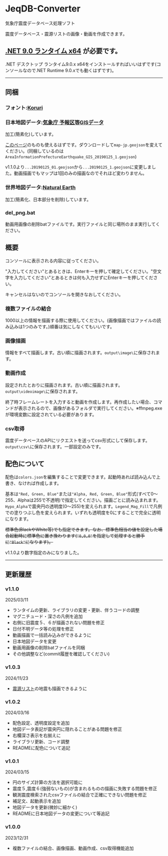 # JeqDB-Converter

気象庁震度データベース処理ソフト

震度データベース・震源リストの画像・動画を作成できます。

## **[.NET 9.0 ランタイム x64](https://dotnet.microsoft.com/ja-jp/download/dotnet/9.0)** が必要です。

.NET デスクトップ ランタイム9.0.x x64をインストールすればいいはずです(コンソールなので.NET Runtime 9.0.xでも動くはずです)。

---

## 同梱

### フォント:[Koruri](https://koruri.github.io/)

### 日本地図データ:[気象庁 予報区等GISデータ](https://www.data.jma.go.jp/developer/gis.html)
加工(簡素化)しています。

[このページ](https://github.com/Ichihai1415/JMA-GIS-GeoJSON)のものも使えるはずです。ダウンロードして`map-jp.geojson`を変えてください。(同梱しているのは`AreaInformationPrefectureEarthquake_GIS_20190125_1.geojson`)

v1.1.0より`...20190125_01.geojson`から`...20190125_1.geojson`に変更しました。動画描画でもマップは1回のみの描画なのでそれほど変わりません。

### 世界地図データ:[Natural Earth](https://www.naturalearthdata.com/downloads/)
加工(簡素化、日本部分を削除)しています。

### del_png.bat
動画用画像の削除batファイルです。実行ファイルと同じ場所のまま実行してください。

## 概要

コンソールに表示される内容に従ってください。

"入力してください"とあるときは、Enterキーを押して確定してください。"空文字を入力してください"とあるときは何も入力せずにEnterキーを押してください。

キャンセルはないのでコンソールを開きなおしてください。

### 複数ファイルの結合

1000以上の情報を描画する際に使用してください。(画像描画ではファイルの読み込みは1つのみです。)順番は気にしなくてもいいです。

### 画像描画

情報をすべて描画します。古い順に描画されます。`output\image\`に保存されます。

### 動画作成

設定されたとおりに描画されます。古い順に描画されます。`output\videoimage\`に保存されます。

終了時フレームレートを入力すると動画を作成します。再作成したい場合、コマンドが表示されるので、画像があるフォルダで実行してください。※ffmpeg.exeが環境変数に設定されている必要があります。

### csv取得

震度データベースのAPIにリクエストを送ってcsv形式にして保存します。`output\csv\`に保存されます。一部設定のみです。

## 配色について

配色は`colors.json`を編集することで変更できます。起動時あれば読み込んで上書き、なければ作成します。

基本は`"Red, Green, Blue"`または`"Alpha, Red, Green, Blue"`形式(すべて0～255、Alphaは255で不透明)で指定してください。描画ごとに読み込まれます。 `Hypo_Alpha`で震央円の透明度(0～255)を変えられます。`Legend_Mag_Fill`で凡例での塗りつぶし色を変えられます。いずれも透明度を0にすることで完全に透明になります。

~~標準色(BlackやWhite等)でも指定できます。なお、標準色相当の値を設定した場合起動時に標準色に置き換わります(`"0,0,0"`を指定して処理すると勝手に`"Black"`になります)。~~

v1.1.0より数字指定のみになりました。

---

## 更新履歴

### v1.1.0

2025/03/11

- ランタイムの更新、ライブラリの変更・更新、伴うコードの調整
- マグニチュード・深さの凡例を追加
- 右側に旧震度５、６が描画されない問題を修正
- 日付不明データ等の処理を修正
- 動画描画で一括読み込みができるように
- 日本地図データを変更
- 動画用画像の削除batファイルを同梱
- その他調整など(commit履歴を確認してください)

### v1.0.3

2024/11/23

- [震源リスト](https://www.data.jma.go.jp/eqev/data/daily_map/index.html)の地震も描画できるように

### v1.0.2

2024/03/16

- 配色設定、透明度設定を追加
- 地図データ表記が震央円に隠れることがある問題を修正
- 右欄深さ表示を右揃えに
- ライブラリ更新、コード調整
- READMEに配色について追記

### v1.0.1

2024/03/15

- 円のサイズ計算の方法を選択可能に
- 震度５,震度６(強弱ないもの)が含まれるものの描画に失敗する問題を修正
- 観測震度検索されたcsvファイルの結合で正確にできない問題を修正
- 補足文、起動表示を追加
- 地図データを更新(微妙に細かく)
- READMEに日本地図データの変更について等追記

### v1.0.0

2023/12/31

- 複数ファイルの結合、画像描画、動画作成、csv取得機能追加
